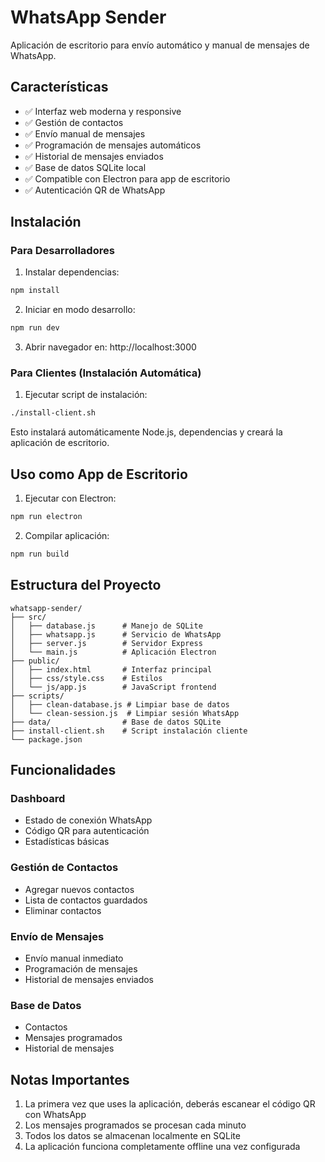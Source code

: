 # WhatsApp Sender

Aplicación de escritorio para envío automático y manual de mensajes de WhatsApp.

## Características

- ✅ Interfaz web moderna y responsive
- ✅ Gestión de contactos
- ✅ Envío manual de mensajes
- ✅ Programación de mensajes automáticos
- ✅ Historial de mensajes enviados
- ✅ Base de datos SQLite local
- ✅ Compatible con Electron para app de escritorio
- ✅ Autenticación QR de WhatsApp

## Instalación

### Para Desarrolladores
1. Instalar dependencias:
```bash
npm install
```

2. Iniciar en modo desarrollo:
```bash
npm run dev
```

3. Abrir navegador en: http://localhost:3000

### Para Clientes (Instalación Automática)
1. Ejecutar script de instalación:
```bash
./install-client.sh
```

Esto instalará automáticamente Node.js, dependencias y creará la aplicación de escritorio.

## Uso como App de Escritorio

1. Ejecutar con Electron:
```bash
npm run electron
```

2. Compilar aplicación:
```bash
npm run build
```

## Estructura del Proyecto

```
whatsapp-sender/
├── src/
│   ├── database.js      # Manejo de SQLite
│   ├── whatsapp.js      # Servicio de WhatsApp
│   ├── server.js        # Servidor Express
│   └── main.js          # Aplicación Electron
├── public/
│   ├── index.html       # Interfaz principal
│   ├── css/style.css    # Estilos
│   └── js/app.js        # JavaScript frontend
├── scripts/
│   ├── clean-database.js # Limpiar base de datos
│   └── clean-session.js  # Limpiar sesión WhatsApp
├── data/                # Base de datos SQLite
├── install-client.sh    # Script instalación cliente
└── package.json
```

## Funcionalidades

### Dashboard
- Estado de conexión WhatsApp
- Código QR para autenticación
- Estadísticas básicas

### Gestión de Contactos
- Agregar nuevos contactos
- Lista de contactos guardados
- Eliminar contactos

### Envío de Mensajes
- Envío manual inmediato
- Programación de mensajes
- Historial de mensajes enviados

### Base de Datos
- Contactos
- Mensajes programados
- Historial de mensajes

## Notas Importantes

1. La primera vez que uses la aplicación, deberás escanear el código QR con WhatsApp
2. Los mensajes programados se procesan cada minuto
3. Todos los datos se almacenan localmente en SQLite
4. La aplicación funciona completamente offline una vez configurada